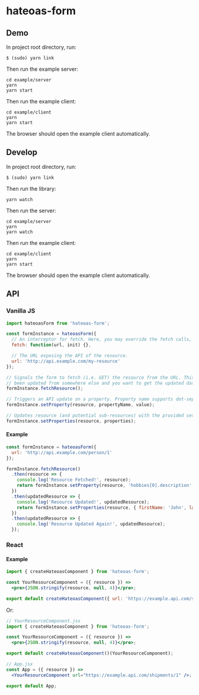 # hateoas-form

## Demo

In project root directory, run:

```
$ (sudo) yarn link
```

Then run the example server:

```
cd example/server
yarn
yarn start
```

Then run the example client:

```
cd example/client
yarn
yarn start
```

The browser should open the example client automatically.

## Develop

In project root directory, run:

```
$ (sudo) yarn link
```

Then run the library:

```
yarn watch
```

Then run the server:

```
cd example/server
yarn
yarn watch
```

Then run the example client:

```
cd example/client
yarn
yarn start
```

The browser should open the example client automatically.

## API

### Vanilla JS
```js
import hateoasForm from 'hateoas-form';

const formInstance = hateoasForm({
  // An interceptor for fetch. Here, you may override the fetch calls, for instance adding authorization.
  fetch: function(url, init) {},

  // The URL exposing the API of the resource.
  url: 'http://api.example.com/my-resource'
});

// Signals the form to fetch (i.e. GET) the resource from the URL. This can be useful when you know the resource has
// been updated from somewhere else and you want to get the updated data.
formInstance.fetchResource();

// Triggers an API update on a property. Property name supports dot-separated syntax and brackets for arrays.
formInstance.setProperty(resource, propertyName, value);

// Updates resource (and potential sub-resources) with the provided set of properties.
formInstance.setProperties(resource, properties);
```

#### Example

```js
const formInstance = hateoasForm({
  url: 'http://api.example.com/person/1'
});

formInstance.fetchResource()
  .then(resource => {
    console.log('Resource Fetched!', resource);
    return formInstance.setProperty(resource, 'hobbies[0].description', 'Love HATEOAS') // Triggers a PATCH call.
  })
  .then(updatedResource => {
    console.log('Resource Updated!', updatedResource);
    return formInstance.setProperties(resource, { firstName: 'John', lastName: 'Doe' }); // Triggers another PATCH call.
  })
  .then(updatedResource => {
    console.log('Resource Updated Again!', updatedResource);
  });
```

### React

#### Example

```jsx
import { createHateoasComponent } from 'hateoas-form';

const YourResourceComponent = ({ resource }) =>
  <pre>{JSON.stringify(resource, null, 4)}</pre>;

export default createHateoasComponent({ url: 'https://example.api.com/shipments/1' })(YourResourceComponent);
```

Or:

```jsx
// YourResourceComponent.jsx
import { createHateoasComponent } from 'hateoas-form';

const YourResourceComponent = ({ resource }) =>
  <pre>{JSON.stringify(resource, null, 4)}</pre>;

export default createHateoasComponent()(YourResourceComponent);

// App.jsx
const App = ({ resource }) =>
  <YourResourceComponent url="https://example.api.com/shipments/1" />;

export default App;
```